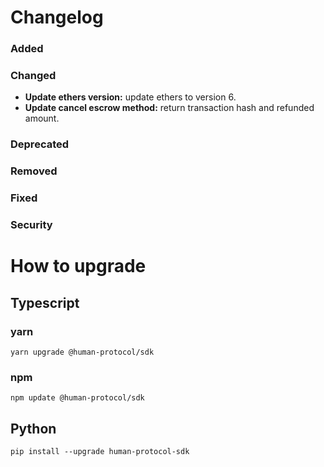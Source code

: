 # Changelog


### Added

### Changed
- __Update ethers version:__ update ethers to version 6.
- __Update cancel escrow method:__ return transaction hash and refunded amount.

### Deprecated

### Removed

### Fixed

### Security




# How to upgrade

## Typescript
### yarn
```
yarn upgrade @human-protocol/sdk
```
### npm 
```
npm update @human-protocol/sdk
```
## Python
```
pip install --upgrade human-protocol-sdk
```
